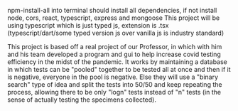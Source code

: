 
npm-install-all into terminal should install all dependencies, if not install node, cors, react, typescript, express and mongoose
This project will be using typescript which is just typed js, extension is .tsx (typescript/dart/some typed version js over vanilla js is industry standard)

This project is based off a real project of our Professor, in which with him and his team developed a program and gui to help increase covid testing efficiency in the midst of the pandemic. It works by maintaining a database in which tests can be "pooled" together to be tested all at once and then if it is negative, everyone in the pool is negative. Else they will use a "binary search" type of idea and split the tests into 50/50 and keep repeating the process, allowing there to be only "logn" tests instead of "n" tests (in the sense of actually testing the specimens collected).

